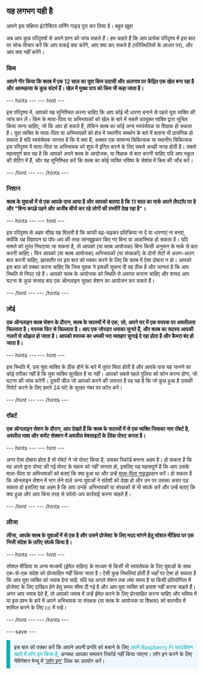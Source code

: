 ## यह लगभग यही है

आपने इस संक्षिप्त इंटरैक्टिव लर्निंग गाइड पूरा कर लिया है। बहुत ख़ूब!

अब आप कुछ परिदृश्यों से अपने ज्ञान को जांच सकते हैं। हम चाहते हैं कि आप प्रत्येक परिदृश्य में इस बात पर सोच-विचार करें कि आप वाकई क्या करेंगे, आप क्या कर सकते हैं (परिस्थितियों के आधार पर), और आप क्या नहीं करेंगे।

### किम

**आपने गौर किया कि क्लब में एक 12 साल का युवा किम उदासी और अलगाव पर केंद्रित एक खेल बना रहा है और आत्महत्या के कुछ संदर्भ हैं। खेल में मुख्य पात्र को किम भी कहा जाता है।**

--- hints ---
--- hint ---

इस परिदृश्य में, आपको यह सुनिश्चित करना चाहिए कि आप कोई भी धारणा बनाने से पहले युवा व्यक्ति की जांच कर लें। किम के माता-पिता या अभिभावकों को खेल के बारे में सबसे उपयुक्त व्यक्ति द्वारा सूचित किया जाना चाहिए, जो कि आप हो सकते हैं, लेकिन क्लब का कोई अन्य स्वयंसेवक या शिक्षक हो सकता है। युवा व्यक्ति के माता-पिता या अभिभावकों को क्षेत्र में स्थानीय समर्थन के बारे में बताना भी प्रासंगिक हो सकता है यदि स्वयंसेवक जानता है कि ये क्या हैं; अक्सर एक सामान्य चिकित्सक या स्थानीय चिकित्सक इस परिदृश्य में माता-पिता या अभिभावक को शुरू में इंगित करने के लिए सबसे अच्छी जगह होती है। सबसे महत्वपूर्ण बात यह है कि आपको अपने क्लब के आयोजक, या शिक्षक से बात करनी चाहिए यदि आप स्कूल की सेटिंग में हैं, और यह सुनिश्चित करें कि क्लब का कोई व्यक्ति भविष्य के सेशंस में किम की जाँच करे।

--- /hint ---
--- /hints ---

### निशान

**क्लब के युवाओं में से एक आपके पास आया है और आपको बताया है कि 11 साल का मार्क अपने लैपटॉप पर है और "बिना कपड़े पहने और अजीब चीजें कर रहे लोगों की तस्वीरें देख रहा है"।**

--- hints ---
--- hint ---

इस परिदृश्य से अहम सीख यह मिलती है कि काफी बढ़-चढ़कर प्रतिक्रिया ना दें या धारणाएं ना बनाएं, क्योंकि यह विज्ञापन या पॉप-अप की तरह जानबूझकर किए गए बिना या आकस्मिक हो सकता है। यदि मामले को तुरंत निपटाया जा सकता है, तो आपको (या क्लब आयोजक) बिना किसी अनुमान के मार्क से बात करनी चाहिए। फिर आपको (या क्लब आयोजक) अभिभावकों (या संरक्षकों) के दोनों सेटों से अलग-अलग बात करनी चाहिए, ख़ासतौर पर इस बात को पक्का करने के लिए कि क्लब में ऐसा दोबारा न हो। आपको इस बात को पक्का करना चाहिए कि जिस युवक ने इसकी सूचना दी वह ठीक है और जानता है कि आप स्थिति से निपट रहे हैं। आपको क्लब के आयोजक को स्थिति से अवगत कराना चाहिए और शायद आप घटना के कुछ सप्ताह बाद एक ऑनलाइन सुरक्षा सेशन का आयोजन कर सकते हैं।

--- /hint ---
--- /hints ---

### ज़ोई

**एक ऑनलाइन क्लब सेशन के दौरान, क्लब के सदस्यों में से एक, ज़ो, अपने घर में एक वयस्क पर अश्लीलता चिल्लाता है। वयस्क फिर से चिल्लाता है। आप एक जोरदार धमाका सुनते हैं, और क्लब का सदस्य आपकी नज़रों से ओझल हो जाता है। आपको वयस्क का धमकी भरा व्यवहार सुनाई दे रहा होता है और कैमरा बंद हो जाता है।**

--- hints ---
--- hint ---

इस स्थिति में, उस युवा व्यक्ति के ठीक होने के बारे में तुरंत चिंता होती है और आपके पास यह जानने का कोई तरीका नहीं है कि युवा व्यक्ति सुरक्षित है या नहीं। आपको सबसे पहले पुलिस को फोन करना होगा, जो घटना की जांच करेगी। दूसरी चीज़ जो आपको करने की ज़रूरत है वह यह है कि जो कुछ हुआ है उसकी रिपोर्ट करने के लिए हमारे 24 घंटे के सुरक्षा नंबर पर कॉल करें।

--- /hint ---
--- /hints ---

### रॉबर्ट

**एक ऑनलाइन सेशन के दौरान, आप देखते हैं कि क्लब के सदस्यों में से एक व्यक्ति जिसका नाम रॉबर्ट है, अश्लील भाषा और कमेंट सेक्शन में अश्लील वेबसाइटों के लिंक पोस्ट करता है।**

--- hints ---
--- hint ---

अगर ऐसा दोबारा होता है तो रॉबर्ट ने जो पोस्ट किया है, उसका रिकॉर्ड बनाना अहम है। हो सकता है कि वह अपने द्वारा पोस्ट की गई पोस्ट के महत्व को नहीं जानता हो, इसलिए यह महत्वपूर्ण है कि आप उसके माता-पिता या अभिभावकों को बताएं कि क्या हुआ था और उन्हें [माता-पिता गाइड](https://help.coderdojo.com/cdkb/s/article/Parents-guide-to-CoderDojo)प्रदान करें। हो सकता है कि ऑनलाइन सेशन में भाग लेने वाले अन्य युवाओं ने संदेशों को देखा हो और उन पर उसका असर पड़ सकता हो इसलिए यह अहम है कि आप उनके अभिभावकों या संरक्षकों से भी संपर्क करें और उन्हें बताएं कि क्या हुआ और आप किस तरह से फॉलो-अप कार्रवाई करना चाहते हैं।

--- /hint ---
--- /hints ---
### लीजा

**लीजा, आपके क्लब के युवाओं में से एक है और उसने प्रोजेक्ट के लिए मदद मांगने हेतु सोशल मीडिया पर एक निजी संदेश के ज़रिए संपर्क किया है।**

--- hints ---
--- hint ---

सोशल मीडिया या अन्य माध्यमों (ईमेल सहित) के माध्यम से किसी भी स्वयंसेवक के लिए युवाओं के साथ एक-से-एक संदेश को प्रोत्साहित नहीं किया जाता है। ऐसी कुछ स्थितियां होती हैं जहाँ पर ऐसा हो सकता है कि आप युवा व्यक्ति को जवाब देना चाहें: यदि यह अगले सेशन तक लंबा समय है या किसी प्रतियोगिता में प्रोजेक्ट के लिए दाखिल हेने हेतु समय सीमा दी गई है और आप युवा व्यक्ति को हताश नहीं करना चाहते हैं। अगर आप जवाब देते हैं, तो आपको जवाब में उन्हें ईमेल करने के लिए प्रोत्साहित करना चाहिए और भविष्य में या इस प्रश्न के बारे में अपने अभिभावक या संरक्षक (या क्लब के आयोजक या शिक्षक) को बातचीत में शामिल करने के लिए cc में रखें।

--- /hint ---
--- /hints ---

--- save ---

<p style="border-left: solid; border-width:10px; border-color: #0faeb0; background-color: aliceblue; padding: 10px;">
इस बात को पक्का करें कि आपने अपनी प्रगति को बचाने के लिए <span style="color: #0faeb0">अपने Raspberry Pi फाउंडेशन खाते में लॉग इन किया है</span>, अन्यथा आपका समापन रिकॉर्ड नहीं किया जाएगा। लॉग इन करने के लिए नेविगेशन मेन्यू में <a href="https://my.raspberrypi.org/login">'लॉग इन'</a> लिंक का उपयोग करें।
</p>